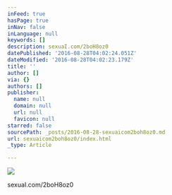 ```yaml
---
inFeed: true
hasPage: true
inNav: false
inLanguage: null
keywords: []
description: sexuaI.com/2boH8oz0
datePublished: '2016-08-28T04:02:24.051Z'
dateModified: '2016-08-28T04:02:23.179Z'
title: ''
author: []
via: {}
authors: []
publisher:
  name: null
  domain: null
  url: null
  favicon: null
starred: false
sourcePath: _posts/2016-08-28-sexuaicom2boh8oz0.md
url: sexuaicom2boh8oz0/index.html
_type: Article

---
```

![](https://the-grid-user-content.s3-us-west-2.amazonaws.com/a73e6c74-3038-462a-b149-39097aa71b31.jpg)

sexuaI.com/2boH8oz0